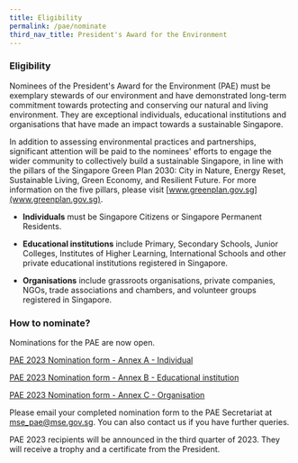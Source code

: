 ```yaml
---
title: Eligibility
permalink: /pae/nominate
third_nav_title: President's Award for the Environment
---
```



### Eligibility

Nominees of the President's Award for the Environment (PAE) must be exemplary stewards of our environment and have demonstrated long-term commitment towards protecting and conserving our natural and living environment. They are exceptional individuals, educational institutions and organisations that have made an impact towards a sustainable Singapore.

In addition to assessing environmental practices and partnerships, significant attention will be paid to the nominees' efforts to engage the wider community to collectively build a sustainable Singapore, in line with the pillars of the Singapore Green Plan 2030: City in Nature, Energy Reset, Sustainable Living, Green Economy, and Resilient Future. For more information on the five pillars, please visit [www.greenplan.gov.sg](www.greenplan.gov.sg). 

* **Individuals** must be Singapore Citizens or Singapore Permanent Residents.

* **Educational institutions** include Primary, Secondary Schools, Junior Colleges, Institutes of Higher Learning, International Schools and other private educational institutions registered in Singapore.

* **Organisations** include grassroots organisations, private companies, NGOs, trade associations and chambers, and volunteer groups registered in Singapore.



### How to nominate?

Nominations for the PAE are now open. 

[PAE 2023 Nomination form - Annex A - Individual](/resources/pae-2023-annex-a.docx)

[PAE 2023 Nomination form - Annex B - Educational institution](/resources/pae-2023-annex-b.docx)

[PAE 2023 Nomination form - Annex C - Organisation](/resources/pae-2023-annex-c.docx)

Please email your completed nomination form to the PAE Secretariat at <mse_pae@mse.gov.sg>. You can also contact us if you have further queries. 

PAE 2023 recipients will be announced in the third quarter of 2023. They will receive a trophy and a certificate from the President.
